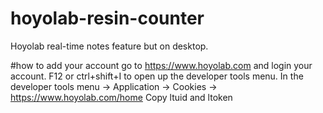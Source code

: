 # hoyolab-resin-counter
Hoyolab real-time notes feature but on desktop.

#how to add your account
go to https://www.hoyolab.com and login your account.
F12 or ctrl+shift+I to open up the developer tools menu.
In the developer tools menu -> Application -> Cookies -> https://www.hoyolab.com/home
Copy ltuid and ltoken

